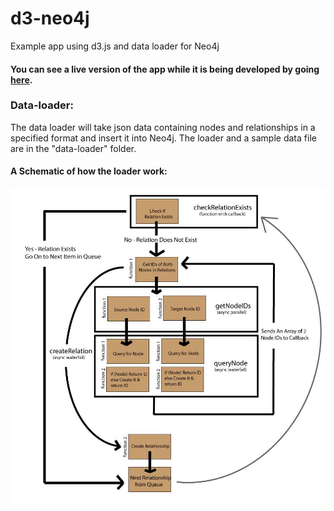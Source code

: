 d3-neo4j
========

Example app using d3.js and data loader for Neo4j

<h4>You can see a live version of the app while it is being developed by going <a href="http://graphs.delimited.io">here</a>.


<h3>Data-loader:</h3>
The data loader will take json data containing nodes and relationships in a specified format and insert it into Neo4j. The loader and a sample data file are in the "data-loader" folder.

<h4>A Schematic of how the loader work:</h4>

<img src="async.jpg" />
